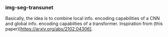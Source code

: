 ### img-seg-transunet
Basically, the idea is to combine local info. encoding capabilities of a CNN and global info. encoding capabilties of a transformer. Inspiration from (this paper)[https://arxiv.org/abs/2102.04306].
